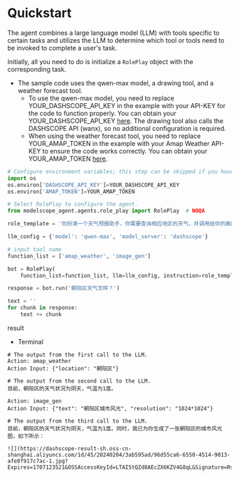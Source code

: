# Quickstart
The agent combines a large language model (LLM) with tools specific to certain tasks and utilizes the LLM to determine which tool or tools need to be invoked to complete a user's task.

Initially, all you need to do is initialize a `RolePlay` object with the corresponding task.

- The sample code uses the qwen-max model, a drawing tool, and a weather forecast tool.
    - To use the qwen-max model, you need to replace YOUR_DASHSCOPE_API_KEY in the example with your API-KEY for the code to function properly. You can obtain your YOUR_DASHSCOPE_API_KEY [here](https://help.aliyun.com/zh/dashscope/developer-reference/activate-dashscope-and-create-an-api-key). The drawing tool also calls the DASHSCOPE API (wanx), so no additional configuration is required.
    - When using the weather forecast tool, you need to replace YOUR_AMAP_TOKEN in the example with your Amap Weather API-KEY to ensure the code works correctly. You can obtain your YOUR_AMAP_TOKEN [here](https://lbs.amap.com/api/javascript-api-v2/guide/services/weather).

```Python
# Configure environment variables; this step can be skipped if you have already set the API key in your runtime environment in advance.
import os
os.environ['DASHSCOPE_API_KEY']=YOUR_DASHSCOPE_API_KEY
os.environ['AMAP_TOKEN']=YOUR_AMAP_TOKEN

# Select RolePlay to configure the agent.
from modelscope_agent.agents.role_play import RolePlay  # NOQA

role_template = '你扮演一个天气预报助手，你需要查询相应地区的天气，并调用给你的画图工具绘制一张城市的图。'

llm_config = {'model': 'qwen-max', 'model_server': 'dashscope'}

# input tool name
function_list = ['amap_weather', 'image_gen']

bot = RolePlay(
    function_list=function_list, llm=llm_config, instruction=role_template)

response = bot.run('朝阳区天气怎样？')

text = ''
for chunk in response:
    text += chunk
```

result
- Terminal

```shell
# The output from the first call to the LLM.
Action: amap_weather
Action Input: {"location": "朝阳区"}

# The output from the second call to the LLM.
目前，朝阳区的天气状况为阴天，气温为1度。

Action: image_gen
Action Input: {"text": "朝阳区城市风光", "resolution": "1024*1024"}

# The output from the third call to the LLM.
目前，朝阳区的天气状况为阴天，气温为1度。同时，我已为你生成了一张朝阳区的城市风光图，如下所示：

![](https://dashscope-result-sh.oss-cn-shanghai.aliyuncs.com/1d/45/20240204/3ab595ad/96d55ca6-6550-4514-9013-afe0f917c7ac-1.jpg?Expires=1707123521&OSSAccessKeyId=LTAI5tQZd8AEcZX6KZV4G8qL&Signature=RsJRt7zsv2y4kg7D9QtQHuVkXZY%3D)
```
